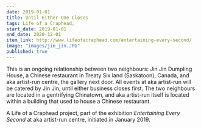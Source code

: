 ```yaml
---
date: 2019-01-01
title: Until Either One Closes
tags: Life of a Craphead, 
start_date: 2019-01-01
end_date: 2020-12-01
item_link: http://www.lifeofacraphead.com/entertaining-every-second/
image: "images/jin_jin.JPG"
published: true
---
```

This is an ongoing relationship between two neighbours: Jin Jin Dumpling House, a Chinese restaurant in Treaty Six land (Saskatoon), Canada, and aka artist-run centre, the gallery next door. All events at aka artist-run will be catered by Jin Jin, until either business closes first. The two neighbours are located in a gentrifying Chinatown, and aka artist-run itself is located within a building that used to house a Chinese restaurant.

A Life of a Craphead project, part of the exhibition *Entertaining Every Second* at aka artist-run centre, initiated in January 2019.
